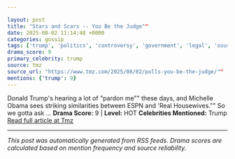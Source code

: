 ```yaml
---

layout: post
title: "Stars and Scars -- You Be the Judge""
date: 2025-08-02 11:14:48 +0000
categories: gossip
tags: ['trump', 'politics', 'controversy', 'government', 'legal', 'source-tmz', 'drama-hot']
drama_score: 9
primary_celebrity: trump
source: tmz
source_url: "https://www.tmz.com/2025/08/02/polls-you-be-the-judge/""
mentions: {'trump': 9}
---
```


Donald Trump's hearing a lot of "pardon me"" these days, and Michelle Obama sees striking similarities between ESPN and 'Real Housewives."" So we gotta ask ... **Drama Score:** 9 | **Level:** HOT **Celebrities Mentioned:** Trump [Read full article at Tmz](https://www.tmz.com/2025/08/02/polls-you-be-the-judge/)

---

*This post was automatically generated from RSS feeds. Drama scores are calculated based on mention frequency and source reliability.*